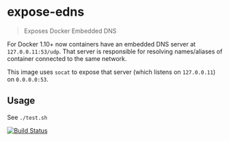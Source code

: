 # expose-edns

> Exposes Docker Embedded DNS

For Docker 1.10+ now containers have an embedded DNS server at `127.0.0.11:53/udp`. That server is responsible for resolving names/aliases of container connected to the same network. 

This image uses `socat` to expose that server (which listens on `127.0.0.11`) on `0.0.0.0:53`.

## Usage

See `./test.sh`

[![Build Status](https://travis-ci.org/cirocosta/expose-edns.svg?branch=master)](https://travis-ci.org/cirocosta/expose-edns)


